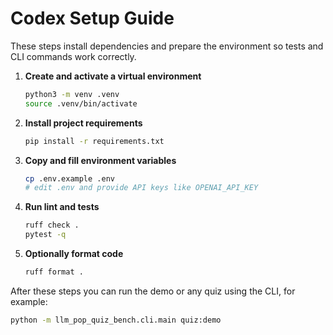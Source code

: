 # Codex Setup Guide

These steps install dependencies and prepare the environment so tests and CLI commands work correctly.

1. **Create and activate a virtual environment**
   ```bash
   python3 -m venv .venv
   source .venv/bin/activate
   ```
2. **Install project requirements**
   ```bash
   pip install -r requirements.txt
   ```
3. **Copy and fill environment variables**
   ```bash
   cp .env.example .env
   # edit .env and provide API keys like OPENAI_API_KEY
   ```
4. **Run lint and tests**
   ```bash
   ruff check .
   pytest -q
   ```
5. **Optionally format code**
   ```bash
   ruff format .
   ```

After these steps you can run the demo or any quiz using the CLI, for example:
```bash
python -m llm_pop_quiz_bench.cli.main quiz:demo
```
